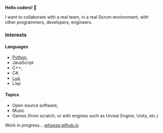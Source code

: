 **Hello coders! 👋**

I want to collaborate with a real team, in a real Scrum environment, with other programmers, developers, engineers.

### Interests
#### Languages
* [Python](https://github.com/Whoeza?tab=repositories&q&language=python), 
* JavaScript
* C++,
* C#,
* [Lua](https://github.com/Whoeza?tab=repositories&q&language=lua),
* Lisp

#### Topics
* Open source software,
* Music
* Games (from scratch, or with engines such as Unreal Engine, Unity, etc.)

Work in progress... [whoeza.github.io](https://whoeza.github.io)

